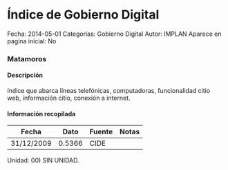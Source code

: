 Índice de Gobierno Digital
=====

Fecha: 2014-05-01
Categorías: Gobierno Digital
Autor: IMPLAN
Aparece en pagina inicial: No

### Matamoros

#### Descripción

índice que abarca líneas telefónicas, computadoras, funcionalidad citio web, información citio, conexión a internet.

<!-- break -->

#### Información recopilada

<table class="table table-hover table-bordered matriz">
  <thead>
    <tr><th>Fecha</th><th>Dato</th><th>Fuente</th><th>Notas</th></tr>
  </thead>
  <tbody>
    <tr><td class="centrado">31/12/2009</td><td class="derecha">0.5366</td><td>CIDE</td><td></td></tr>
  </tbody>
</table>

Unidad: 00) SIN UNIDAD.
